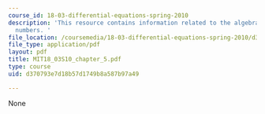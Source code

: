 ```yaml
---
course_id: 18-03-differential-equations-spring-2010
description: 'This resource contains information related to the algebra of complex
  numbers. '
file_location: /coursemedia/18-03-differential-equations-spring-2010/d370793e7d18b57d1749b8a587b97a49_MIT18_03S10_chapter_5.pdf
file_type: application/pdf
layout: pdf
title: MIT18_03S10_chapter_5.pdf
type: course
uid: d370793e7d18b57d1749b8a587b97a49

---
```

None